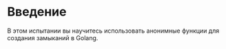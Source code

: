 # Введение

В этом испытании вы научитесь использовать анонимные функции для создания замыканий в Golang.

